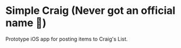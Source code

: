 # Simple Craig (Never got an official name 😤)

Prototype iOS app for posting items to Craig's List.
